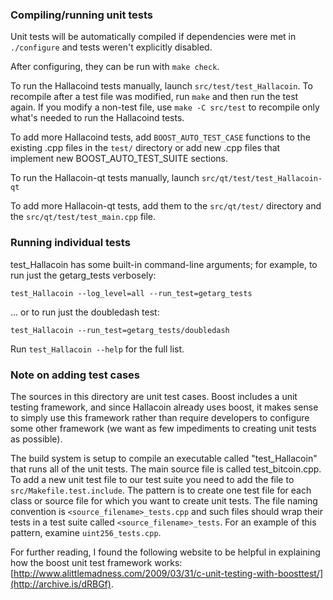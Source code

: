 ### Compiling/running unit tests

Unit tests will be automatically compiled if dependencies were met in `./configure`
and tests weren't explicitly disabled.

After configuring, they can be run with `make check`.

To run the Hallacoind tests manually, launch `src/test/test_Hallacoin`. To recompile
after a test file was modified, run `make` and then run the test again. If you
modify a non-test file, use `make -C src/test` to recompile only what's needed
to run the Hallacoind tests.

To add more Hallacoind tests, add `BOOST_AUTO_TEST_CASE` functions to the existing
.cpp files in the `test/` directory or add new .cpp files that
implement new BOOST_AUTO_TEST_SUITE sections.

To run the Hallacoin-qt tests manually, launch `src/qt/test/test_Hallacoin-qt`

To add more Hallacoin-qt tests, add them to the `src/qt/test/` directory and
the `src/qt/test/test_main.cpp` file.

### Running individual tests

test_Hallacoin has some built-in command-line arguments; for
example, to run just the getarg_tests verbosely:

    test_Hallacoin --log_level=all --run_test=getarg_tests

... or to run just the doubledash test:

    test_Hallacoin --run_test=getarg_tests/doubledash

Run `test_Hallacoin --help` for the full list.

### Note on adding test cases

The sources in this directory are unit test cases.  Boost includes a
unit testing framework, and since Hallacoin already uses boost, it makes
sense to simply use this framework rather than require developers to
configure some other framework (we want as few impediments to creating
unit tests as possible).

The build system is setup to compile an executable called "test_Hallacoin"
that runs all of the unit tests.  The main source file is called
test_bitcoin.cpp. To add a new unit test file to our test suite you need
to add the file to `src/Makefile.test.include`. The pattern is to create
one test file for each class or source file for which you want to create
unit tests.  The file naming convention is `<source_filename>_tests.cpp`
and such files should wrap their tests in a test suite
called `<source_filename>_tests`. For an example of this pattern,
examine `uint256_tests.cpp`.

For further reading, I found the following website to be helpful in
explaining how the boost unit test framework works:
[http://www.alittlemadness.com/2009/03/31/c-unit-testing-with-boosttest/](http://archive.is/dRBGf).
